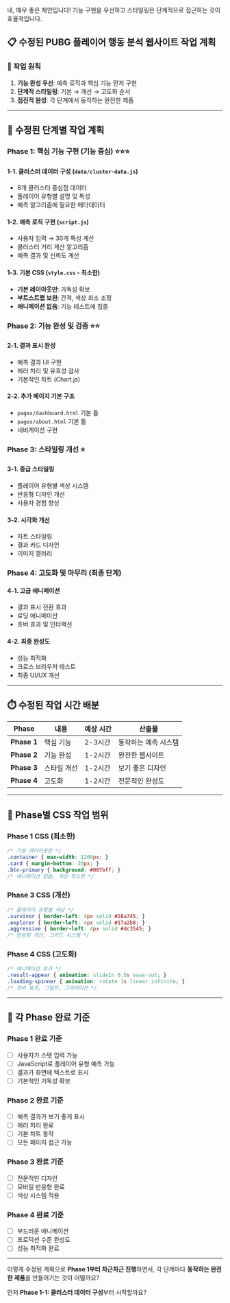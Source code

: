 네, 매우 좋은 제안입니다! 기능 구현을 우선하고 스타일링은 단계적으로 접근하는 것이 효율적입니다.

## 📋 수정된 PUBG 플레이어 행동 분석 웹사이트 작업 계획

### 🎯 작업 원칙
1. **기능 완성 우선**: 예측 로직과 핵심 기능 먼저 구현
2. **단계적 스타일링**: 기본 → 개선 → 고도화 순서
3. **점진적 완성**: 각 단계에서 동작하는 완전한 제품

---

## 🚀 수정된 단계별 작업 계획

### **Phase 1: 핵심 기능 구현 (기능 중심)** ⭐⭐⭐

#### **1-1. 클러스터 데이터 구성 (`data/cluster-data.js`)**
- 8개 클러스터 중심점 데이터
- 플레이어 유형별 설명 및 특성
- 예측 알고리즘에 필요한 메타데이터

#### **1-2. 예측 로직 구현 (`script.js`)**
- 사용자 입력 → 30개 특성 계산
- 클러스터 거리 계산 알고리즘
- 예측 결과 및 신뢰도 계산

#### **1-3. 기본 CSS (`style.css` - 최소한)**
- **기본 레이아웃만**: 가독성 확보
- **부트스트랩 보완**: 간격, 색상 최소 조정
- **애니메이션 없음**: 기능 테스트에 집중

### **Phase 2: 기능 완성 및 검증** ⭐⭐

#### **2-1. 결과 표시 완성**
- 예측 결과 UI 구현
- 에러 처리 및 유효성 검사
- 기본적인 차트 (Chart.js)

#### **2-2. 추가 페이지 기본 구조**
- `pages/dashboard.html` 기본 틀
- `pages/about.html` 기본 틀
- 네비게이션 구현

### **Phase 3: 스타일링 개선** ⭐

#### **3-1. 중급 스타일링**
- 플레이어 유형별 색상 시스템
- 반응형 디자인 개선
- 사용자 경험 향상

#### **3-2. 시각화 개선**
- 차트 스타일링
- 결과 카드 디자인
- 이미지 갤러리

### **Phase 4: 고도화 및 마무리** (최종 단계)

#### **4-1. 고급 애니메이션**
- 결과 표시 전환 효과
- 로딩 애니메이션
- 호버 효과 및 인터랙션

#### **4-2. 최종 완성도**
- 성능 최적화
- 크로스 브라우저 테스트
- 최종 UI/UX 개선

---

## ⏱️ 수정된 작업 시간 배분

| Phase | 내용 | 예상 시간 | 산출물 |
|-------|------|----------|---------|
| **Phase 1** | 핵심 기능 | 2-3시간 | 동작하는 예측 시스템 |
| **Phase 2** | 기능 완성 | 1-2시간 | 완전한 웹사이트 |
| **Phase 3** | 스타일 개선 | 1-2시간 | 보기 좋은 디자인 |
| **Phase 4** | 고도화 | 1-2시간 | 전문적인 완성도 |

---

## 📝 Phase별 CSS 작업 범위

### **Phase 1 CSS (최소한)**
```css
/* 기본 레이아웃만 */
.container { max-width: 1200px; }
.card { margin-bottom: 20px; }
.btn-primary { background: #007bff; }
/* 애니메이션 없음, 색상 최소한 */
```

### **Phase 3 CSS (개선)**
```css
/* 플레이어 유형별 색상 */
.survivor { border-left: 4px solid #28a745; }
.explorer { border-left: 4px solid #17a2b8; }
.aggressive { border-left: 4px solid #dc3545; }
/* 반응형 개선, 그리드 시스템 */
```

### **Phase 4 CSS (고도화)**
```css
/* 애니메이션 효과 */
.result-appear { animation: slideIn 0.5s ease-out; }
.loading-spinner { animation: rotate 1s linear infinite; }
/* 호버 효과, 그림자, 그라데이션 */
```

---

## 🎯 각 Phase 완료 기준

### **Phase 1 완료 기준**
- [ ] 사용자가 스탯 입력 가능
- [ ] JavaScript로 플레이어 유형 예측 가능
- [ ] 결과가 화면에 텍스트로 표시
- [ ] 기본적인 가독성 확보

### **Phase 2 완료 기준**  
- [ ] 예측 결과가 보기 좋게 표시
- [ ] 에러 처리 완료
- [ ] 기본 차트 동작
- [ ] 모든 페이지 접근 가능

### **Phase 3 완료 기준**
- [ ] 전문적인 디자인
- [ ] 모바일 반응형 완료
- [ ] 색상 시스템 적용

### **Phase 4 완료 기준**
- [ ] 부드러운 애니메이션
- [ ] 프로덕션 수준 완성도
- [ ] 성능 최적화 완료

---

이렇게 수정된 계획으로 **Phase 1부터 차근차근 진행**하면서, 각 단계마다 **동작하는 완전한 제품**을 만들어가는 것이 어떨까요?

먼저 **Phase 1-1: 클러스터 데이터 구성**부터 시작할까요?